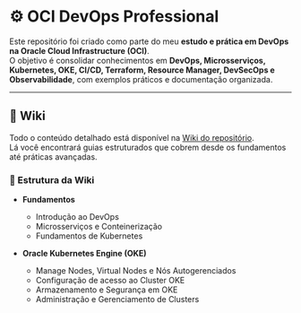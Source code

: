 # ⚙️ OCI DevOps Professional

Este repositório foi criado como parte do meu **estudo e prática em DevOps na Oracle Cloud Infrastructure (OCI)**.  
O objetivo é consolidar conhecimentos em **DevOps, Microsserviços, Kubernetes, OKE, CI/CD, Terraform, Resource Manager, DevSecOps e Observabilidade**, com exemplos práticos e documentação organizada.

---

## 📘 Wiki

Todo o conteúdo detalhado está disponível na [Wiki do repositório](../../wiki).  
Lá você encontrará guias estruturados que cobrem desde os fundamentos até práticas avançadas.

### 📑 Estrutura da Wiki

- **Fundamentos**
  - Introdução ao DevOps  
  - Microsserviços e Conteinerização  
  - Fundamentos de Kubernetes
 
- **Oracle Kubernetes Engine (OKE)**
  - Manage Nodes, Virtual Nodes e Nós Autogerenciados  
  - Configuração de acesso ao Cluster OKE  
  - Armazenamento e Segurança em OKE  
  - Administração e Gerenciamento de Clusters  


